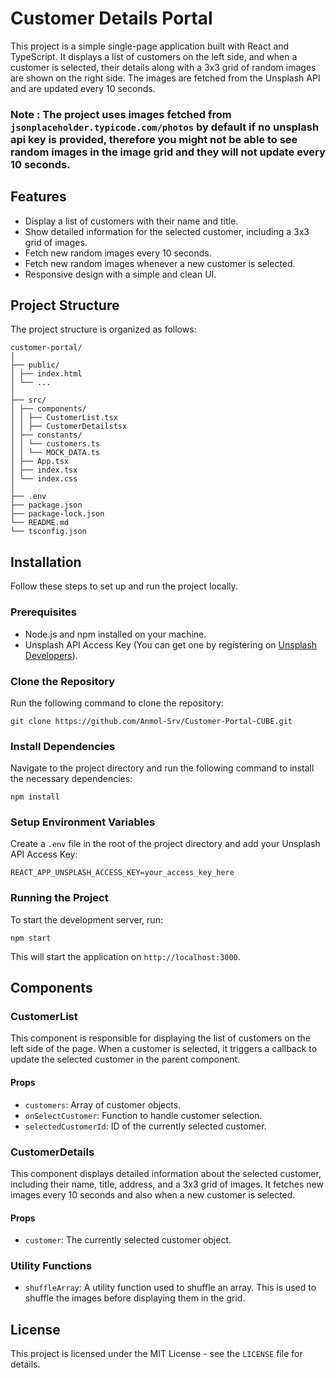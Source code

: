 # Customer Details Portal

This project is a simple single-page application built with React and TypeScript. It displays a list of customers on the left side, and when a customer is selected, their details along with a 3x3 grid of random images are shown on the right side. The images are fetched from the Unsplash API and are updated every 10 seconds.

### Note : The project uses images fetched from `jsonplaceholder.typicode.com/photos` by default if no unsplash api key is provided, therefore you might not be able to see random images in the image grid and they will not update every 10 seconds.

## Features

- Display a list of customers with their name and title.
- Show detailed information for the selected customer, including a 3x3 grid of images.
- Fetch new random images every 10 seconds.
- Fetch new random images whenever a new customer is selected.
- Responsive design with a simple and clean UI.

## Project Structure

The project structure is organized as follows:

```
customer-portal/
│
├── public/
│ ├── index.html
│ └── ...
│
├── src/
│ ├── components/
│ │ ├── CustomerList.tsx
│ │ ├── CustomerDetailstsx
│ ├── constants/
│ │ └── customers.ts
│ │ └── MOCK_DATA.ts
│ ├── App.tsx
│ ├── index.tsx
│ └── index.css
│
├── .env
├── package.json
├── package-lock.json
└── README.md
└── tsconfig.json
```


## Installation

Follow these steps to set up and run the project locally.

### Prerequisites

- Node.js and npm installed on your machine.
- Unsplash API Access Key (You can get one by registering on [Unsplash Developers](https://unsplash.com/developers)).

### Clone the Repository

Run the following command to clone the repository:

`git clone https://github.com/Anmol-Srv/Customer-Portal-CUBE.git`

### Install Dependencies

Navigate to the project directory and run the following command to install the necessary dependencies:

`npm install`

### Setup Environment Variables

Create a `.env` file in the root of the project directory and add your Unsplash API Access Key:

`REACT_APP_UNSPLASH_ACCESS_KEY=your_access_key_here`


### Running the Project

To start the development server, run:

`npm start`

This will start the application on `http://localhost:3000`.

## Components

### CustomerList

This component is responsible for displaying the list of customers on the left side of the page. When a customer is selected, it triggers a callback to update the selected customer in the parent component.

#### Props

- `customers`: Array of customer objects.
- `onSelectCustomer`: Function to handle customer selection.
- `selectedCustomerId`: ID of the currently selected customer.

### CustomerDetails

This component displays detailed information about the selected customer, including their name, title, address, and a 3x3 grid of images. It fetches new images every 10 seconds and also when a new customer is selected.

#### Props

- `customer`: The currently selected customer object.

### Utility Functions

- `shuffleArray`: A utility function used to shuffle an array. This is used to shuffle the images before displaying them in the grid.

## License

This project is licensed under the MIT License - see the `LICENSE` file for details.
